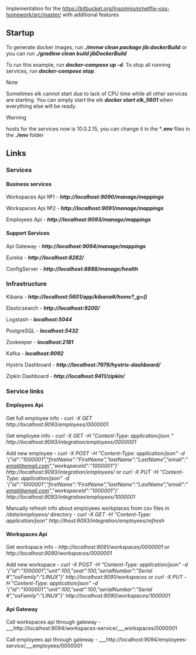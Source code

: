 Implementation for the https://bitbucket.org/Insomnium/netflix-oss-homework/src/master/ with additional features

Startup
-------

To generate docker images, run ***./mvnw clean package jib:dockerBuild*** or you can run ***./gradlew clean build jibDockerBuild*** 

To run this example, run ***docker-compose up -d***. To stop all running services, run ***docker-compose stop***.

> [!NOTE]
Sometimes elk cannot start due to lack of CPU time while all other services are starting. You can simply start the elk ***docker start elk_5601*** when everything else will be ready.

> [!WARNING]
hosts for the services now is 10.0.2.15, you can change it in the ***.env** files in the **./env** folder

Links
-------

### Services

#### Business services

Workspaces Api №1 - ***http://localhost:9090/manage/mappings*** 

Workspaces Api №2 - ***http://localhost:9091/manage/mappings***

Employees Api - ***http://localhost:9093/manage/mappings***

#### Support Services

Api Gateway - ***http://localhost:9094/manage/mappings***

Eureka - ***http://localhost:8282/***

ConfigServer - ***http://localhost:8888/manage/health***

### Infrastructure

Kibana - ***http://localhost:5601/app/kibana#/home?_g=()***

Elasticsearch - ***http://localhost:9200/***

Logstash - ***localhost:5044***

PostgreSQL - ***localhost:5432***

Zookeeper - ***localhost:2181***

Kafka - ***localhost:9092***

Hystrix Dashboard - ***http://localhost:7979/hystrix-dashboard/***

Zipkin Dashboard - ***http://localhost:9411/zipkin/***

### Service links

#### Employees Api

Get full employee info - *curl -X GET http://localhost:9093/employees/0000001*

Get employee info - *curl -X GET -H "Content-Type: application/json " http://localhost:9093/integration/employees/0000001*

Add new employee - *curl -X POST -H "Content-Type: application/json" -d '{"id":"1000001","firstName":"FirstName","lastName":"LastName","email":"email@email.com","workspaceId":"1000001"}' http://localhost:9093/integration/employees/* or *curl -X PUT -H "Content-Type: application/json" -d '{"id":"1000001","firstName":"FirstName","lastName":"LastName","email":"email@email.com","workspaceId":"1000001"}' http://localhost:9093/integration/employees/1000001*

Manually refresh info about employees workplaces from csv files in */data/employees/* directory - *curl -X GET -H "Content-Type: application/json" http://lhost:9093/integration/employees/refresh*

#### Workspaces Api 

Get workspace info - *http://localhost:9091/workspaces/0000001 or http://localhost:9090/workspaces/0000001*

Add new workspace - *curl -X POST -H "Content-Type: application/json" -d '{"id":"1000001","unit":100,"seat":100,"serialNumber":"Serial #","osFamily":"LINUX"}' http://localhost:9091/workspaces* or *curl -X PUT -H "Content-Type: application/json" -d '{"id":"1000001","unit":100,"seat":100,"serialNumber":"Serial #","osFamily":"LINUX"}' http://localhost:9090/workspaces/1000001*

#### Api Gateway

Call workspaces api through gateway - ___http://localhost:9094/workspaces-service/___workspaces/0000001

Call employees api through gateway - ___http://localhost:9094/employees-service/___employees/0000001